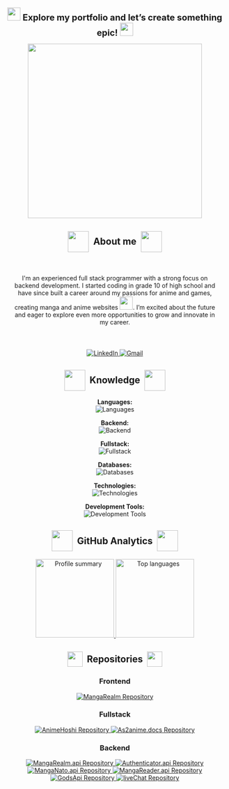 <h1 style="font-size: 1.25rem;" align = "center" >
  <img src="https://media.tenor.com/eeur7VuCbmkAAAAi/anime-rikka.gif" width="30px"/>
	Explore my portfolio and let’s create something epic! <img src="https://media.tenor.com/eeur7VuCbmkAAAAi/anime-rikka.gif" width="30px"/>
</h1>

<div id="header" align="center">
  <img src="https://thullydev.github.io/thullyDevStatics/gifs/1.gif" style="height: 400px;"/>
</div>

<h2 align="center" style="display: flex; justify-content: center; align-items: center; gap: 10px;"><img src="https://thullydev.github.io/thullyDevStatics/gifs/2.gif" style=" width: 3rem;"/> About me <img src="https://thullydev.github.io/thullyDevStatics/gifs/2.gif" style=" width: 3rem;"/></h2>

<div id="about-me" align="center" style="padding: 20px; display: flex; margin-bottom: 20px;">
	<p>
		I'm an experienced full stack programmer with a strong focus on backend development. I started coding in grade 10 of high school and have since built a career around my passions for anime and games, creating manga and anime websites <img src="https://media.giphy.com/media/WUlplcMpOCEmTGBtBW/giphy.gif" width="30">. I’m excited about the future and eager to explore even more opportunities to grow and innovate in my career.
	<p/>
</div> 

<div align = "center"> 
	<a href="https://linkedin.com/in/thulaganyo-mooki" target="_blank">
		<img src="https://img.shields.io/badge/LinkedIn-%230077B5.svg?style=for-the-badge&logo=linkedin&logoColor=white" alt="LinkedIn">
	</a>
	<a href="mailto:thulaganyo.mooki.pro@gmail.com" target="_blank">
	  <img src="https://img.shields.io/badge/Gmail-D14836?style=for-the-badge&logo=gmail&logoColor=white" alt="Gmail">
	</a>
</div>

<h2 align="center" style="display: flex; justify-content: center; align-items: center; gap: 10px;"><img src="https://media.giphy.com/media/WUlplcMpOCEmTGBtBW/giphy.gif" style=" width: 3rem;"/> Knowledge <img src="https://media.giphy.com/media/WUlplcMpOCEmTGBtBW/giphy.gif" style=" width: 3rem;"/></h2>

<p align="center">
  <strong>Languages:</strong><br>
  <img src="https://skillicons.dev/icons?i=html,css,js,ts,py,bash&theme=dark&perline=8" alt="Languages" />
</p>

<p align="center">
  <strong>Backend:</strong><br>
  <img src="https://skillicons.dev/icons?i=nodejs,express,fastapi,django&theme=dark&perline=4" alt="Backend" />
</p>

<p align="center">
  <strong>Fullstack:</strong><br>
  <img src="https://skillicons.dev/icons?i=react,astro,tailwind,flutter&theme=dark&perline=4" alt="Fullstack" />
</p>

<p align="center">
  <strong>Databases:</strong><br>
  <img src="https://skillicons.dev/icons?i=firebase,postgres,redis&theme=dark&perline=4" alt="Databases" />
</p>

<p align="center">
  <strong>Technologies:</strong><br>
  <img src="https://skillicons.dev/icons?i=git,linux,googlecloud&theme=dark&perline=3" alt="Technologies" />
</p>

<p align="center">
  <strong>Development Tools:</strong><br>
  <img src="https://skillicons.dev/icons?i=sublime,vscode,neovim&theme=dark&perline=3" alt="Development Tools" />
</p>


<h2 align="center" style="display: flex; justify-content: center; align-items: center; gap: 10px;"><img src="https://media.tenor.com/0UPw9RZF_cAAAAAi/pop-cat.gif" style=" width: 3rem;"/> GitHub Analytics <img src="https://media.tenor.com/0UPw9RZF_cAAAAAi/pop-cat.gif" style=" width: 3rem;"/></h2>


<p align="center">
  <a href="https://github.com/thullyDev">
    <picture sizes="180em">
      <source
        srcset="https://github-readme-stats-eight-theta.vercel.app/api?username=thullyDev&show_icons=true&theme=dark&include_all_commits=true&count_private=false"
        media="(prefers-color-scheme: dark)"
      />
      <source
        srcset="https://github-readme-stats-eight-theta.vercel.app/api?username=thullyDev&show_icons=true&theme=light&include_all_commits=true&count_private=false"
        media="(prefers-color-scheme: light), (prefers-color-scheme: no-preference)"
      />
    <img height="180em" src="https://github-readme-stats-eight-theta.vercel.app/api?username=thullyDev&show_icons=true&include_all_commits=true&count_private=false" alt="Profile summary" />
    </picture>

  <picture sizes="180em">
  <source
    srcset="https://github-readme-stats-eight-theta.vercel.app/api/top-langs/?username=thullyDev&layout=compact&langs_count=8&theme=dark"
    media="(prefers-color-scheme: dark)"
  />
  <source
    srcset="https://github-readme-stats-eight-theta.vercel.app/api/top-langs/?username=thullyDev&layout=compact&langs_count=8&theme=light"
    media="(prefers-color-scheme: light), (prefers-color-scheme: no-preference)"
  />
  <img height="180em" src="https://github-readme-stats-eight-theta.vercel.app/api/top-langs/?username=thullyDev&layout=compact&langs_count=8" alt="Top languages" />
</picture>
  </a>
</p>


<h2 align="center" style="display: flex; justify-content: center; align-items: center; gap: 10px;"><img src="https://media.giphy.com/media/iY8CRBdQXODJSCERIr/giphy.gif" style="width: 35px;"/> Repositories <img src="https://media.giphy.com/media/iY8CRBdQXODJSCERIr/giphy.gif" style="width: 35px;"/></h2>

<h3 align="center">Frontend</h3>
<p align="center">
  <a href="https://github.com/thullyDev/MangaRealm">
    <picture>
      <source srcset="https://github-readme-stats.vercel.app/api/pin/?username=thullyDev&repo=MangaRealm&theme=dark" media="(prefers-color-scheme: dark)"/>
      <source srcset="https://github-readme-stats.vercel.app/api/pin/?username=thullyDev&repo=MangaRealm&theme=light" media="(prefers-color-scheme: light), (prefers-color-scheme: no-preference)"/>
      <img src="https://github-readme-stats.vercel.app/api/pin/?username=thullyDev&repo=MangaRealm" alt="MangaRealm Repository" />
    </picture>
  </a>
</p>


<h3 align="center">Fullstack</h3>
<p align="center">
  <a href="https://github.com/thullyDev/AnimeHoshi">
    <picture>
      <source srcset="https://github-readme-stats.vercel.app/api/pin/?username=thullyDev&repo=AnimeHoshi&theme=dark" media="(prefers-color-scheme: dark)"/>
      <source srcset="https://github-readme-stats.vercel.app/api/pin/?username=thullyDev&repo=AnimeHoshi&theme=light" media="(prefers-color-scheme: light), (prefers-color-scheme: no-preference)"/>
      <img src="https://github-readme-stats.vercel.app/api/pin/?username=thullyDev&repo=AnimeHoshi" alt="AnimeHoshi Repository" />
    </picture>
  </a>
  <a href="https://github.com/thullyDev/As2anime.docs">
    <picture>
      <source srcset="https://github-readme-stats.vercel.app/api/pin/?username=thullyDev&repo=As2anime.docs&theme=dark" media="(prefers-color-scheme: dark)"/>
      <source srcset="https://github-readme-stats.vercel.app/api/pin/?username=thullyDev&repo=As2anime.docs&theme=light" media="(prefers-color-scheme: light), (prefers-color-scheme: no-preference)"/>
      <img src="https://github-readme-stats.vercel.app/api/pin/?username=thullyDev&repo=As2anime.docs" alt="As2anime.docs Repository" />
    </picture>
  </a>
</p>


<h3 align="center">Backend</h3>
<p align="center">
  <a href="https://github.com/thullyDev/MangaRealm.api">
    <picture>
      <source srcset="https://github-readme-stats.vercel.app/api/pin/?username=thullyDev&repo=MangaRealm.api&theme=dark" media="(prefers-color-scheme: dark)"/>
      <source srcset="https://github-readme-stats.vercel.app/api/pin/?username=thullyDev&repo=MangaRealm.api&theme=light" media="(prefers-color-scheme: light), (prefers-color-scheme: no-preference)"/>
      <img src="https://github-readme-stats.vercel.app/api/pin/?username=thullyDev&repo=MangaRealm.api" alt="MangaRealm.api Repository" />
    </picture>
  </a>
  <a href="https://github.com/thullyDev/Authenticator.api">
    <picture>
      <source srcset="https://github-readme-stats.vercel.app/api/pin/?username=thullyDev&repo=Authenticator.api&theme=dark" media="(prefers-color-scheme: dark)"/>
      <source srcset="https://github-readme-stats.vercel.app/api/pin/?username=thullyDev&repo=Authenticator.api&theme=light" media="(prefers-color-scheme: light), (prefers-color-scheme: no-preference)"/>
      <img src="https://github-readme-stats.vercel.app/api/pin/?username=thullyDev&repo=Authenticator.api" alt="Authenticator.api Repository" />
    </picture>
  </a>
  <a href="https://github.com/thullyDev/MangaNato.api">
    <picture>
      <source srcset="https://github-readme-stats.vercel.app/api/pin/?username=thullyDev&repo=MangaNato.api&theme=dark" media="(prefers-color-scheme: dark)"/>
      <source srcset="https://github-readme-stats.vercel.app/api/pin/?username=thullyDev&repo=MangaNato.api&theme=light" media="(prefers-color-scheme: light), (prefers-color-scheme: no-preference)"/>
      <img src="https://github-readme-stats.vercel.app/api/pin/?username=thullyDev&repo=MangaNato.api" alt="MangaNato.api Repository" />
    </picture>
  </a>
  <a href="https://github.com/thullyDev/MangaReader.api">
    <picture>
      <source srcset="https://github-readme-stats.vercel.app/api/pin/?username=thullyDev&repo=MangaReader.api&theme=dark" media="(prefers-color-scheme: dark)"/>
      <source srcset="https://github-readme-stats.vercel.app/api/pin/?username=thullyDev&repo=MangaReader.api&theme=light" media="(prefers-color-scheme: light), (prefers-color-scheme: no-preference)"/>
      <img src="https://github-readme-stats.vercel.app/api/pin/?username=thullyDev&repo=MangaReader.api" alt="MangaReader.api Repository" />
    </picture>
  </a>
  <a href="https://github.com/thullyDev/GodsApi">
    <picture>
      <source srcset="https://github-readme-stats.vercel.app/api/pin/?username=thullyDev&repo=GodsApi&theme=dark" media="(prefers-color-scheme: dark)"/>
      <source srcset="https://github-readme-stats.vercel.app/api/pin/?username=thullyDev&repo=GodsApi&theme=light" media="(prefers-color-scheme: light), (prefers-color-scheme: no-preference)"/>
      <img src="https://github-readme-stats.vercel.app/api/pin/?username=thullyDev&repo=GodsApi" alt="GodsApi Repository" />
    </picture>
  </a>
  <a href="https://github.com/thullyDev/liveChat">
    <picture>
      <source srcset="https://github-readme-stats.vercel.app/api/pin/?username=thullyDev&repo=liveChat&theme=dark" media="(prefers-color-scheme: dark)"/>
      <source srcset="https://github-readme-stats.vercel.app/api/pin/?username=thullyDev&repo=liveChat&theme=light" media="(prefers-color-scheme: light), (prefers-color-scheme: no-preference)"/>
      <img src="https://github-readme-stats.vercel.app/api/pin/?username=thullyDev&repo=liveChat" alt="liveChat Repository" />
    </picture>
  </a>
</p>
